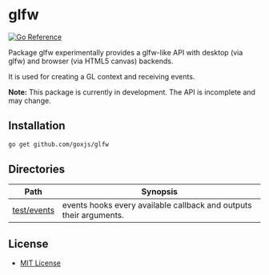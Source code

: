 glfw
====

[![Go Reference](https://pkg.go.dev/badge/github.com/goxjs/glfw.svg)](https://pkg.go.dev/github.com/goxjs/glfw)

Package glfw experimentally provides a glfw-like API
with desktop (via glfw) and browser (via HTML5 canvas) backends.

It is used for creating a GL context and receiving events.

**Note:** This package is currently in development. The API is incomplete and may change.

Installation
------------

```bash
go get github.com/goxjs/glfw
```

Directories
-----------

| Path                                                                | Synopsis                                                           |
|---------------------------------------------------------------------|--------------------------------------------------------------------|
| [test/events](https://pkg.go.dev/github.com/goxjs/glfw/test/events) | events hooks every available callback and outputs their arguments. |

License
-------

-	[MIT License](LICENSE)
